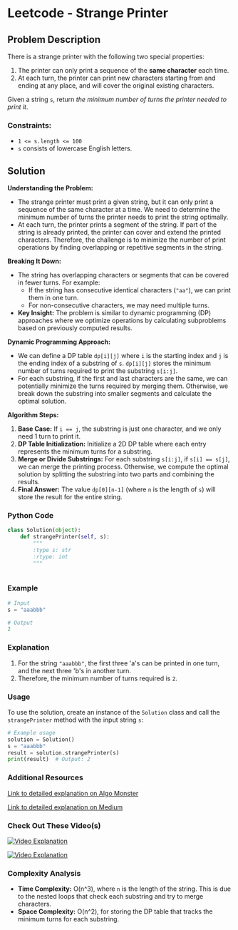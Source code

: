 # Leetcode - Strange Printer

## Problem Description

There is a strange printer with the following two special properties:

1. The printer can only print a sequence of the **same character** each time.
2. At each turn, the printer can print new characters starting from and ending at any place, and will cover the original existing characters.

Given a string `s`, return *the minimum number of turns the printer needed to print it*.


### Constraints:
- `1 <= s.length <= 100`
- `s` consists of lowercase English letters.

## Solution

**Understanding the Problem:**
- The strange printer must print a given string, but it can only print a sequence of the same character at a time. We need to determine the minimum number of turns the printer needs to print the string optimally.
- At each turn, the printer prints a segment of the string. If part of the string is already printed, the printer can cover and extend the printed characters. Therefore, the challenge is to minimize the number of print operations by finding overlapping or repetitive segments in the string.

**Breaking It Down:**
- The string has overlapping characters or segments that can be covered in fewer turns. For example:
  - If the string has consecutive identical characters (`"aa"`), we can print them in one turn.
  - For non-consecutive characters, we may need multiple turns.
- **Key Insight:** The problem is similar to dynamic programming (DP) approaches where we optimize operations by calculating subproblems based on previously computed results.

**Dynamic Programming Approach:**
- We can define a DP table `dp[i][j]` where `i` is the starting index and `j` is the ending index of a substring of `s`. `dp[i][j]` stores the minimum number of turns required to print the substring `s[i:j]`.
- For each substring, if the first and last characters are the same, we can potentially minimize the turns required by merging them. Otherwise, we break down the substring into smaller segments and calculate the optimal solution.
  
**Algorithm Steps:**
1. **Base Case:** If `i == j`, the substring is just one character, and we only need 1 turn to print it.
2. **DP Table Initialization:** Initialize a 2D DP table where each entry represents the minimum turns for a substring.
3. **Merge or Divide Substrings:** For each substring `s[i:j]`, if `s[i] == s[j]`, we can merge the printing process. Otherwise, we compute the optimal solution by splitting the substring into two parts and combining the results.
4. **Final Answer:** The value `dp[0][n-1]` (where `n` is the length of `s`) will store the result for the entire string.

### Python Code

```python
class Solution(object):
    def strangePrinter(self, s):
        """
        :type s: str
        :rtype: int
        """
        
```

### Example

```python
# Input
s = "aaabbb"

# Output
2
```

### Explanation
1. For the string `"aaabbb"`, the first three 'a's can be printed in one turn, and the next three 'b's in another turn.
2. Therefore, the minimum number of turns required is `2`.

### Usage

To use the solution, create an instance of the `Solution` class and call the `strangePrinter` method with the input string `s`:

```python
# Example usage
solution = Solution()
s = "aaabbb"
result = solution.strangePrinter(s)
print(result)  # Output: 2
```

### Additional Resources

[Link to detailed explanation on Algo Monster](https://algo.monster/liteproblems/664)

[Link to detailed explanation on Medium](https://medium.com/@_monitsharma/daily-leetcode-problems-problem-664-strange-printer-8629394f20fa)

### Check Out These Video(s)

[![Video Explanation](https://img.youtube.com/vi/fIOZkIH5PZU/mqdefault.jpg)](https://youtu.be/fIOZkIH5PZU)

[![Video Explanation](https://img.youtube.com/vi/yDaWPjVkWk8/mqdefault.jpg)](https://youtu.be/yDaWPjVkWk8)


### Complexity Analysis

- **Time Complexity:** O(n^3), where `n` is the length of the string. This is due to the nested loops that check each substring and try to merge characters.
- **Space Complexity:** O(n^2), for storing the DP table that tracks the minimum turns for each substring.